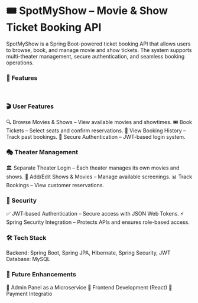 <h1>🎟️ SpotMyShow – Movie & Show Ticket Booking API </h1>
SpotMyShow is a Spring Boot-powered ticket booking API that allows users to browse, book, and manage movie and show tickets. The system supports multi-theater management, secure authentication, and seamless booking operations.

<h3>🚀 Features</h3>
<br>
<h3>🎬 User Features</h3>
🔍 Browse Movies & Shows – View available movies and showtimes.
🎟️ Book Tickets – Select seats and confirm reservations.
📜 View Booking History – Track past bookings.
🔑 Secure Authentication – JWT-based login system.

<h3>🎭 Theater Management</h3>
🏛️ Separate Theater Login – Each theater manages its own movies and shows.
🎥 Add/Edit Shows & Movies – Manage available screenings.
📊 Track Bookings – View customer reservations.

<h3>🔐 Security</h3>
✅ JWT-based Authentication – Secure access with JSON Web Tokens.
⚡ Spring Security Integration – Protects APIs and ensures role-based access.

<h3>🛠️ Tech Stack</h3>
Backend: Spring Boot, Spring JPA, Hibernate, Spring Security, JWT
Database: MySQL

<h3>📌 Future Enhancements</h3>
🏢 Admin Panel as a Microservice
📱 Frontend Development (React)
🎯 Payment Integratio
